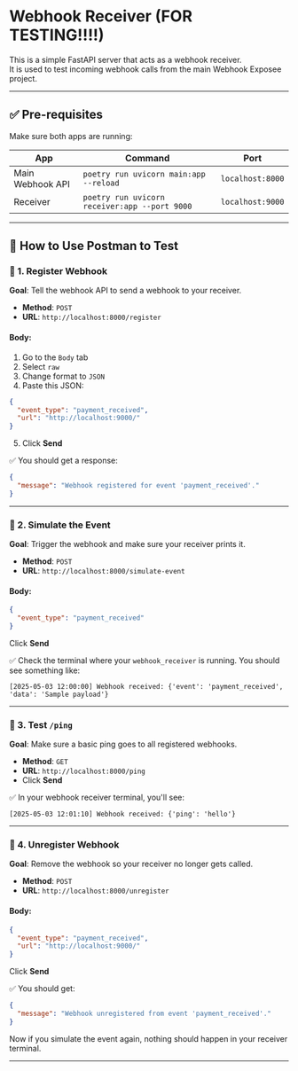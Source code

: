 # Webhook Receiver (FOR TESTING!!!!)

This is a simple FastAPI server that acts as a webhook receiver.  
It is used to test incoming webhook calls from the main Webhook Exposee project.

---

## ✅ Pre-requisites

Make sure both apps are running:

| App              | Command                                       | Port             |
| ---------------- | --------------------------------------------- | ---------------- |
| Main Webhook API | `poetry run uvicorn main:app --reload`        | `localhost:8000` |
| Receiver         | `poetry run uvicorn receiver:app --port 9000` | `localhost:9000` |

---

## 🚀 How to Use Postman to Test

### 🔹 1. Register Webhook

**Goal**: Tell the webhook API to send a webhook to your receiver.

- **Method**: `POST`
- **URL**: `http://localhost:8000/register`

#### Body:

1. Go to the `Body` tab
2. Select `raw`
3. Change format to `JSON`
4. Paste this JSON:

```json
{
  "event_type": "payment_received",
  "url": "http://localhost:9000/"
}
```

5. Click **Send**

✅ You should get a response:

```json
{
  "message": "Webhook registered for event 'payment_received'."
}
```

---

### 🔹 2. Simulate the Event

**Goal**: Trigger the webhook and make sure your receiver prints it.

- **Method**: `POST`
- **URL**: `http://localhost:8000/simulate-event`

#### Body:

```json
{
  "event_type": "payment_received"
}
```

Click **Send**

✅ Check the terminal where your `webhook_receiver` is running. You should see something like:

```
[2025-05-03 12:00:00] Webhook received: {'event': 'payment_received', 'data': 'Sample payload'}
```

---

### 🔹 3. Test `/ping`

**Goal**: Make sure a basic ping goes to all registered webhooks.

- **Method**: `GET`
- **URL**: `http://localhost:8000/ping`
- Click **Send**

✅ In your webhook receiver terminal, you'll see:

```
[2025-05-03 12:01:10] Webhook received: {'ping': 'hello'}
```

---

### 🔹 4. Unregister Webhook

**Goal**: Remove the webhook so your receiver no longer gets called.

- **Method**: `POST`
- **URL**: `http://localhost:8000/unregister`

#### Body:

```json
{
  "event_type": "payment_received",
  "url": "http://localhost:9000/"
}
```

Click **Send**

✅ You should get:

```json
{
  "message": "Webhook unregistered from event 'payment_received'."
}
```

Now if you simulate the event again, nothing should happen in your receiver terminal.

---
